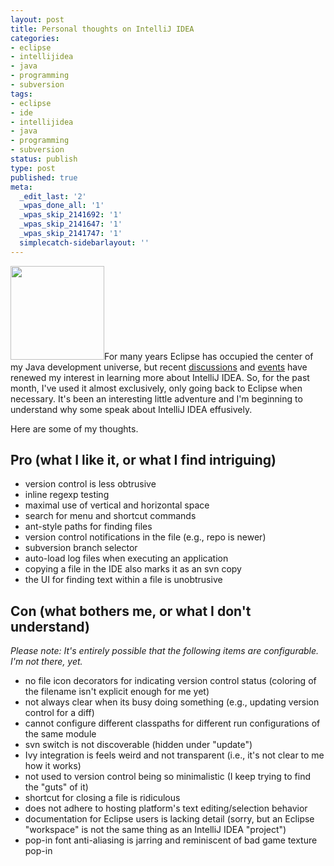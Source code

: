```yaml
---
layout: post
title: Personal thoughts on IntelliJ IDEA
categories:
- eclipse
- intellijidea
- java
- programming
- subversion
tags:
- eclipse
- ide
- intellijidea
- java
- programming
- subversion
status: publish
type: post
published: true
meta:
  _edit_last: '2'
  _wpas_done_all: '1'
  _wpas_skip_2141692: '1'
  _wpas_skip_2141647: '1'
  _wpas_skip_2141747: '1'
  simplecatch-sidebarlayout: ''
---
```

<img class="alignleft" alt="" src="http://www.smugmug.com/photos/i-3FDBtMX/0/Th/IntelliJIDEA-Th.png" width="150" height="150" />For many years Eclipse has occupied the center of my Java development universe, but recent <a title="Phoenix Software Engineering Reading Group at Gangplank" href="http://codeaweso.me/phoenix-software-engineering-reading-group-at-gangplank/">discussions</a> and <a href="https://www.google.com/search?btnG=1&amp;pws=0&amp;q=intellij+android+ide&amp;qscrl=1">events</a> have renewed my interest in learning more about IntelliJ IDEA. So, for the past month, I've used it almost exclusively, only going back to Eclipse when necessary. It's been an interesting little adventure and I'm beginning to understand why some speak about IntelliJ IDEA effusively.

Here are some of my thoughts.<!--more-->
<h2>Pro (what I like it, or what I find intriguing)</h2>
<ul>
	<li><span style="line-height: 13px;">version control is less obtrusive</span></li>
	<li>inline regexp testing</li>
	<li>maximal use of vertical and horizontal space</li>
	<li>search for menu and shortcut commands</li>
	<li>ant-style paths for finding files</li>
	<li>version control notifications in the file (e.g., repo is newer)</li>
	<li>subversion branch selector</li>
	<li>auto-load log files when executing an application</li>
	<li>copying a file in the IDE also marks it as an svn copy</li>
	<li>the UI for finding text within a file is unobtrusive</li>
</ul>
<h2>Con (what bothers me, or what I don't understand)</h2>
<em>Please note: It's entirely possible that the following items are configurable. I'm not there, yet.</em>
<ul>
	<li><span style="line-height: 13px;">no file icon decorators for indicating version control status (coloring of the filename isn't explicit enough for me yet)</span></li>
	<li>not always clear when its busy doing something (e.g., updating version control for a diff)</li>
	<li>cannot configure different classpaths for different run configurations of the same module</li>
	<li>svn switch is not discoverable (hidden under "update")</li>
	<li>Ivy integration is feels weird and not transparent (i.e., it's not clear to me how it works)</li>
	<li>not used to version control being so minimalistic (I keep trying to find the "guts" of it)</li>
	<li>shortcut for closing a file is ridiculous</li>
	<li>does not adhere to hosting platform's text editing/selection behavior</li>
	<li>documentation for Eclipse users is lacking detail (sorry, but an Eclipse "workspace" is not the same thing as an IntelliJ IDEA "project")</li>
	<li>pop-in font anti-aliasing is jarring and reminiscent of bad game texture pop-in</li>
</ul>
